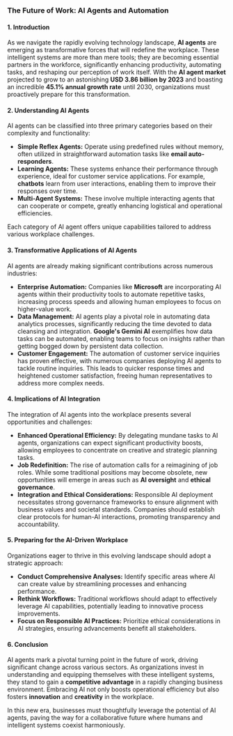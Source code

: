 ### The Future of Work: AI Agents and Automation

#### 1. Introduction
As we navigate the rapidly evolving technology landscape, **AI agents** are emerging as transformative forces that will redefine the workplace. These intelligent systems are more than mere tools; they are becoming essential partners in the workforce, significantly enhancing productivity, automating tasks, and reshaping our perception of work itself. With the **AI agent market** projected to grow to an astonishing **USD 3.86 billion by 2023** and boasting an incredible **45.1% annual growth rate** until 2030, organizations must proactively prepare for this transformation.

#### 2. Understanding AI Agents
AI agents can be classified into three primary categories based on their complexity and functionality:
- **Simple Reflex Agents:** Operate using predefined rules without memory, often utilized in straightforward automation tasks like **email auto-responders**.
- **Learning Agents:** These systems enhance their performance through experience, ideal for customer service applications. For example, **chatbots** learn from user interactions, enabling them to improve their responses over time.
- **Multi-Agent Systems:** These involve multiple interacting agents that can cooperate or compete, greatly enhancing logistical and operational efficiencies.

Each category of AI agent offers unique capabilities tailored to address various workplace challenges.

#### 3. Transformative Applications of AI Agents
AI agents are already making significant contributions across numerous industries:
- **Enterprise Automation:** Companies like **Microsoft** are incorporating AI agents within their productivity tools to automate repetitive tasks, increasing process speeds and allowing human employees to focus on higher-value work.
- **Data Management:** AI agents play a pivotal role in automating data analytics processes, significantly reducing the time devoted to data cleansing and integration. **Google's Gemini AI** exemplifies how data tasks can be automated, enabling teams to focus on insights rather than getting bogged down by persistent data collection.
- **Customer Engagement:** The automation of customer service inquiries has proven effective, with numerous companies deploying AI agents to tackle routine inquiries. This leads to quicker response times and heightened customer satisfaction, freeing human representatives to address more complex needs.

#### 4. Implications of AI Integration
The integration of AI agents into the workplace presents several opportunities and challenges:
- **Enhanced Operational Efficiency:** By delegating mundane tasks to AI agents, organizations can expect significant productivity boosts, allowing employees to concentrate on creative and strategic planning tasks.
- **Job Redefinition:** The rise of automation calls for a reimagining of job roles. While some traditional positions may become obsolete, new opportunities will emerge in areas such as **AI oversight** and **ethical governance**.
- **Integration and Ethical Considerations:** Responsible AI deployment necessitates strong governance frameworks to ensure alignment with business values and societal standards. Companies should establish clear protocols for human-AI interactions, promoting transparency and accountability.

#### 5. Preparing for the AI-Driven Workplace
Organizations eager to thrive in this evolving landscape should adopt a strategic approach:
- **Conduct Comprehensive Analyses:** Identify specific areas where AI can create value by streamlining processes and enhancing performance.
- **Rethink Workflows:** Traditional workflows should adapt to effectively leverage AI capabilities, potentially leading to innovative process improvements.
- **Focus on Responsible AI Practices:** Prioritize ethical considerations in AI strategies, ensuring advancements benefit all stakeholders.

#### 6. Conclusion
AI agents mark a pivotal turning point in the future of work, driving significant change across various sectors. As organizations invest in understanding and equipping themselves with these intelligent systems, they stand to gain a **competitive advantage** in a rapidly changing business environment. Embracing AI not only boosts operational efficiency but also fosters **innovation** and **creativity** in the workplace.

In this new era, businesses must thoughtfully leverage the potential of AI agents, paving the way for a collaborative future where humans and intelligent systems coexist harmoniously.